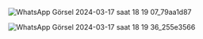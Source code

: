 ![WhatsApp Görsel 2024-03-17 saat 18 19 07_79aa1d87](https://github.com/SevimBusraGul78/ToDoApp/assets/116757374/e4a0384f-03c0-4205-92e6-fe4c07d81fd2)

![WhatsApp Görsel 2024-03-17 saat 18 19 36_255e3566](https://github.com/SevimBusraGul78/ToDoApp/assets/116757374/b77bbcab-c93e-48c8-adcc-2420c92e2feb)
